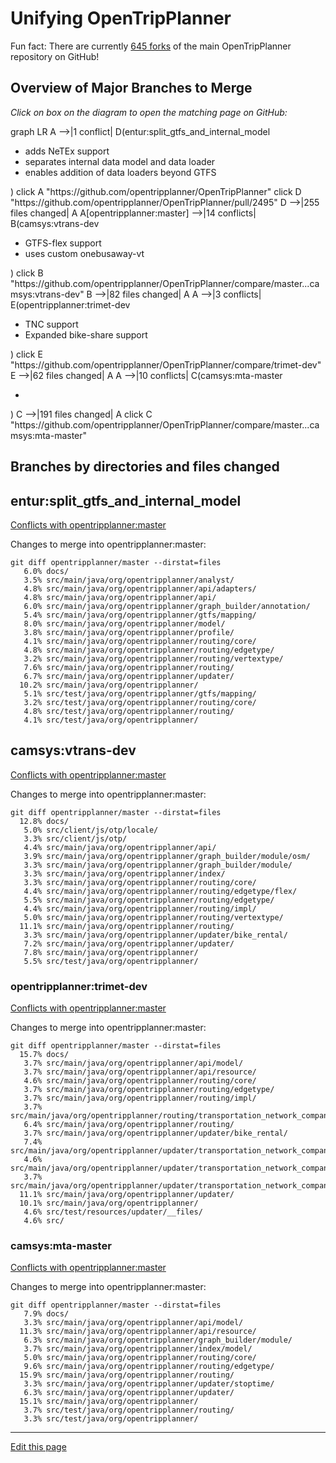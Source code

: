 # Unifying OpenTripPlanner

Fun fact: There are currently [645 forks](https://github.com/opentripplanner/OpenTripPlanner/network/members) of the main OpenTripPlanner repository on GitHub!

## Overview of Major Branches to Merge

_Click on box on the diagram to open the matching page on GitHub:_

<script src="https://unpkg.com/mermaid@7.1.0/dist/mermaid.min.js"></script>
<script>mermaid.initialize({startOnLoad:true});</script>
  <link rel="stylesheet" href="https://unpkg.com/mermaid@7.1.0/dist/mermaid.min.css">

<div class="mermaid">
graph LR
  A -->|1 conflict| D(entur:split_gtfs_and_internal_model <ul><li>adds NeTEx support</li><li>separates internal data model and data loader</li><li>enables addition of data loaders beyond GTFS</li></ul> )
  click A "https://github.com/opentripplanner/OpenTripPlanner"
  click D "https://github.com/opentripplanner/OpenTripPlanner/pull/2495"
  D -->|255 files changed| A 
  A[opentripplanner:master] -->|14 conflicts| B(camsys:vtrans-dev <ul><li> GTFS-flex support</li><li>uses custom onebusaway-vt</li></ul>)
  click B "https://github.com/opentripplanner/OpenTripPlanner/compare/master...camsys:vtrans-dev"
  B -->|82 files changed| A 
  A -->|3 conflicts| E(opentripplanner:trimet-dev <ul><li>TNC support</li><li>Expanded bike-share support</li></ul>)
  click E "https://github.com/opentripplanner/OpenTripPlanner/compare/trimet-dev"
  E -->|62 files changed| A 
  A -->|10 conflicts| C(camsys:mta-master <ul><li></li></ul>)
  C -->|191 files changed| A 
  click C "https://github.com/opentripplanner/OpenTripPlanner/compare/master...camsys:mta-master"
</div>

## Branches by directories and files changed

## entur:split_gtfs_and_internal_model

[Conflicts with opentripplanner:master](upstream-merge-diffs/entur.split_gtfs_and_internal_model+conveyal.master.diff)

Changes to merge into opentripplanner:master:
```
git diff opentripplanner/master --dirstat=files
   6.0% docs/
   3.5% src/main/java/org/opentripplanner/analyst/
   4.8% src/main/java/org/opentripplanner/api/adapters/
   4.8% src/main/java/org/opentripplanner/api/
   6.0% src/main/java/org/opentripplanner/graph_builder/annotation/
   5.4% src/main/java/org/opentripplanner/gtfs/mapping/
   8.0% src/main/java/org/opentripplanner/model/
   3.8% src/main/java/org/opentripplanner/profile/
   4.1% src/main/java/org/opentripplanner/routing/core/
   4.8% src/main/java/org/opentripplanner/routing/edgetype/
   3.2% src/main/java/org/opentripplanner/routing/vertextype/
   7.6% src/main/java/org/opentripplanner/routing/
   6.7% src/main/java/org/opentripplanner/updater/
  10.2% src/main/java/org/opentripplanner/
   5.1% src/test/java/org/opentripplanner/gtfs/mapping/
   3.2% src/test/java/org/opentripplanner/routing/core/
   4.8% src/test/java/org/opentripplanner/routing/
   4.1% src/test/java/org/opentripplanner/
```

## camsys:vtrans-dev

[Conflicts with opentripplanner:master](upstream-merge-diffs/camsys.vtrans-dev+conveyal.master.diff)

Changes to merge into opentripplanner:master:
```
git diff opentripplanner/master --dirstat=files
  12.8% docs/
   5.0% src/client/js/otp/locale/
   3.3% src/client/js/otp/
   4.4% src/main/java/org/opentripplanner/api/
   3.9% src/main/java/org/opentripplanner/graph_builder/module/osm/
   3.3% src/main/java/org/opentripplanner/graph_builder/module/
   3.3% src/main/java/org/opentripplanner/index/
   3.3% src/main/java/org/opentripplanner/routing/core/
   4.4% src/main/java/org/opentripplanner/routing/edgetype/flex/
   5.5% src/main/java/org/opentripplanner/routing/edgetype/
   4.4% src/main/java/org/opentripplanner/routing/impl/
   5.0% src/main/java/org/opentripplanner/routing/vertextype/
  11.1% src/main/java/org/opentripplanner/routing/
   3.3% src/main/java/org/opentripplanner/updater/bike_rental/
   7.2% src/main/java/org/opentripplanner/updater/
   7.8% src/main/java/org/opentripplanner/
   5.5% src/test/java/org/opentripplanner/
```

### opentripplanner:trimet-dev

[Conflicts with opentripplanner:master](upstream-merge-diffs/conveyal.trimet-dev+conveyal.master.diff)

Changes to merge into opentripplanner:master:
```
git diff opentripplanner/master --dirstat=files
  15.7% docs/
   3.7% src/main/java/org/opentripplanner/api/model/
   3.7% src/main/java/org/opentripplanner/api/resource/
   4.6% src/main/java/org/opentripplanner/routing/core/
   3.7% src/main/java/org/opentripplanner/routing/edgetype/
   3.7% src/main/java/org/opentripplanner/routing/impl/
   3.7% src/main/java/org/opentripplanner/routing/transportation_network_company/
   6.4% src/main/java/org/opentripplanner/routing/
   3.7% src/main/java/org/opentripplanner/updater/bike_rental/
   7.4% src/main/java/org/opentripplanner/updater/transportation_network_company/lyft/
   4.6% src/main/java/org/opentripplanner/updater/transportation_network_company/uber/
   3.7% src/main/java/org/opentripplanner/updater/transportation_network_company/
  11.1% src/main/java/org/opentripplanner/updater/
  10.1% src/main/java/org/opentripplanner/
   4.6% src/test/resources/updater/__files/
   4.6% src/
```

### camsys:mta-master

[Conflicts with opentripplanner:master](upstream-merge-diffs/camsys.mta-master+origin.master.diff)

Changes to merge into opentripplanner:master:
```
git diff opentripplanner/master --dirstat=files
   7.9% docs/
   3.3% src/main/java/org/opentripplanner/api/model/
  11.3% src/main/java/org/opentripplanner/api/resource/
   6.3% src/main/java/org/opentripplanner/graph_builder/module/
   3.7% src/main/java/org/opentripplanner/index/model/
   5.0% src/main/java/org/opentripplanner/routing/core/
   9.6% src/main/java/org/opentripplanner/routing/edgetype/
  15.9% src/main/java/org/opentripplanner/routing/
   3.3% src/main/java/org/opentripplanner/updater/stoptime/
   6.3% src/main/java/org/opentripplanner/updater/
  15.1% src/main/java/org/opentripplanner/
   3.7% src/test/java/org/opentripplanner/routing/
   3.3% src/test/java/org/opentripplanner/
```

----

[Edit this page](https://github.com/interline-io/unifying-opentripplanner/edit/master/README.md)
